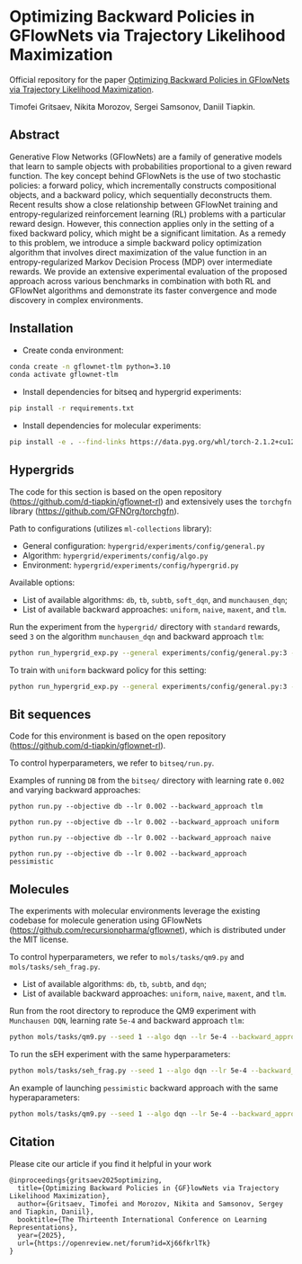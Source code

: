 # Optimizing Backward Policies in GFlowNets via Trajectory Likelihood Maximization

Official repository for the paper [Optimizing Backward Policies in GFlowNets via Trajectory Likelihood Maximization](https://arxiv.org/abs/2410.15474).

Timofei Gritsaev, Nikita Morozov, Sergei Samsonov, Daniil Tiapkin.

## Abstract
Generative Flow Networks (GFlowNets) are a family of generative models that learn to sample objects with probabilities proportional to a given reward function. 
The key concept behind GFlowNets is the use of two stochastic policies: a forward policy, which incrementally constructs compositional objects, and a backward policy, which sequentially deconstructs them. 
Recent results show a close relationship between GFlowNet training and entropy-regularized reinforcement learning (RL) problems with a particular reward design. 
However, this connection applies only in the setting of a fixed backward policy, which might be a significant limitation. 
As a remedy to this problem, we introduce a simple backward policy optimization algorithm that involves direct maximization of the value function in an entropy-regularized Markov Decision Process (MDP) over intermediate rewards. 
We provide an extensive experimental evaluation of the proposed approach across various benchmarks in combination with both RL and GFlowNet algorithms and demonstrate its faster convergence and mode discovery in complex environments.

## Installation

- Create conda environment:

```sh
conda create -n gflownet-tlm python=3.10
conda activate gflownet-tlm
```

- Install dependencies for bitseq and hypergrid experiments:

```sh
pip install -r requirements.txt
```

- Install dependencies for molecular experiments:
```sh
pip install -e . --find-links https://data.pyg.org/whl/torch-2.1.2+cu121.html
```

## Hypergrids

The code for this section is based on the open repository (https://github.com/d-tiapkin/gflownet-rl) and extensively uses the `torchgfn` library (https://github.com/GFNOrg/torchgfn).

Path to configurations (utilizes `ml-collections` library):
- General configuration: `hypergrid/experiments/config/general.py`
- Algorithm: `hypergrid/experiments/config/algo.py`
- Environment: `hypergrid/experiments/config/hypergrid.py`

Available options:
- List of available algorithms: `db`, `tb`, `subtb`, `soft_dqn`, and `munchausen_dqn`;
- List of available backward approaches: `uniform`, `naive`, `maxent`, and `tlm`.

Run the experiment from the `hypergrid/` directory with `standard` rewards, seed `3` on the algorithm `munchausen_dqn` and backward approach `tlm`:
```bash
python run_hypergrid_exp.py --general experiments/config/general.py:3 --env experiments/config/hypergrid.py:standard --algo experiments/config/algo.py:munchausen_dqn --algo.backward_approach tlm
```
To train with `uniform` backward policy for this setting:
```bash
python run_hypergrid_exp.py --general experiments/config/general.py:3 --env experiments/config/hypergrid.py:standard --algo experiments/config/algo.py:munchausen_dqn --algo.backward_approach uniform
```

## Bit sequences

Code for this environment is based on the open repository (https://github.com/d-tiapkin/gflownet-rl).

To control hyperparameters, we refer to `bitseq/run.py`.

Examples of running `DB` from the `bitseq/` directory with learning rate `0.002` and varying backward approaches:

```
python run.py --objective db --lr 0.002 --backward_approach tlm
```

```
python run.py --objective db --lr 0.002 --backward_approach uniform
```

```
python run.py --objective db --lr 0.002 --backward_approach naive
```

```
python run.py --objective db --lr 0.002 --backward_approach pessimistic
```

## Molecules

The experiments with molecular environments leverage the existing codebase for molecule generation using GFlowNets (https://github.com/recursionpharma/gflownet), which is distributed under the MIT license.

To control hyperparameters, we refer to `mols/tasks/qm9.py` and `mols/tasks/seh_frag.py`.

- List of available algorithms: `db`, `tb`, `subtb`, and `dqn`;
- List of available backward approaches: `uniform`, `naive`, `maxent`, and `tlm`.

Run from the root directory to reproduce the QM9 experiment with `Munchausen DQN`, learning rate `5e-4` and backward approach `tlm`:
```bash
python mols/tasks/qm9.py --seed 1 --algo dqn --lr 5e-4 --backward_approach tlm
```
To run the sEH experiment with the same hyperparameters:
```bash
python mols/tasks/seh_frag.py --seed 1 --algo dqn --lr 5e-4 --backward_approach tlm
```
An example of launching `pessimistic` backward approach with the same hyperaparameters:
```bash
python mols/tasks/qm9.py --seed 1 --algo dqn --lr 5e-4 --backward_approach pessimistic --no_sampling_model --rand_pb_init
```

## Citation

Please cite our article if you find it helpful in your work
```
@inproceedings{gritsaev2025optimizing,
  title={Optimizing Backward Policies in {GF}lowNets via Trajectory Likelihood Maximization},
  author={Gritsaev, Timofei and Morozov, Nikita and Samsonov, Sergey and Tiapkin, Daniil},
  booktitle={The Thirteenth International Conference on Learning Representations},
  year={2025},
  url={https://openreview.net/forum?id=Xj66fkrlTk}
}
```
